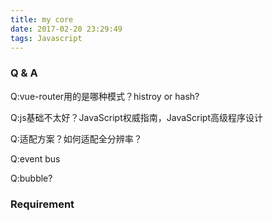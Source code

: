 ```yaml
---
title: my core
date: 2017-02-20 23:29:49
tags: Javascript
---
```

### Q & A
Q:vue-router用的是哪种模式？histroy or hash?

Q:js基础不太好？JavaScript权威指南，JavaScript高级程序设计

Q:适配方案？如何适配全分辨率？

Q:event bus

Q:bubble?

### Requirement
